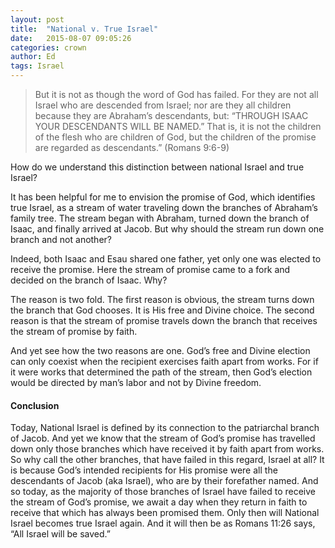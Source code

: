 ```yaml
---
layout: post
title:  "National v. True Israel"
date:   2015-08-07 09:05:26
categories: crown
author: Ed
tags: Israel
---
```

> But it is not as though the word of God has failed. For they are not all Israel who are descended from Israel; nor are they all children because they are Abraham’s descendants, but: “THROUGH ISAAC YOUR DESCENDANTS WILL BE NAMED.” That is, it is not the children of the flesh who are children of God, but the children of the promise are regarded as descendants.” (Romans 9:6-9)

How do we understand this distinction between national Israel and true Israel?

It has been helpful for me to envision the promise of God, which identifies true Israel, as a stream of water traveling down the branches of Abraham’s family tree. The stream began with Abraham, turned down the branch of Isaac, and finally arrived at Jacob. But why should the stream run down one branch and not another?

Indeed, both Isaac and Esau shared one father, yet only one was elected to receive the promise.  Here the stream of promise came to a fork and decided on the branch of Isaac. Why?  

The reason is two fold. The first reason is obvious, the stream turns down the branch that God chooses. It is His free and Divine choice. The second reason is that the stream of promise travels down the branch that receives the stream of promise by faith.  

And yet see how the two reasons are one. God’s free and Divine election can only coexist when the recipient exercises faith apart from works. For if it were works that determined the path of the stream, then God’s election would be directed by man’s labor and not by Divine freedom.

#### Conclusion
Today, National Israel is defined by its connection to the patriarchal branch of Jacob. And yet we know that the stream of God’s promise has travelled down only those branches which have received it by faith apart from works.  So why call the other branches, that have failed in this regard, Israel at all? It is because God’s intended recipients for His promise were all the descendants of Jacob (aka Israel), who are by their forefather named. And so today, as the majority of those branches of Israel have failed to receive the stream of God’s promise, we await a day when they return in faith to receive that which has always been promised them. Only then will National Israel becomes true Israel again. And it will then be as Romans 11:26 says, “All Israel will be saved.”
